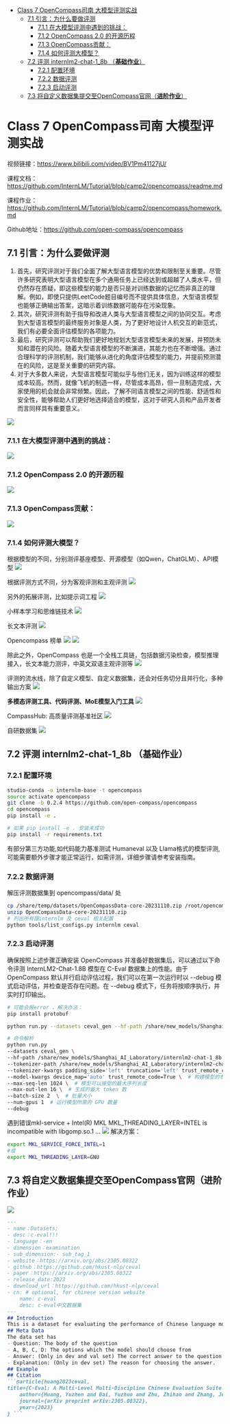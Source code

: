 - [Class 7 OpenCompass司南 大模型评测实战](#class-7-opencompass司南-大模型评测实战)
  - [7.1 引言：为什么要做评测](#71-引言为什么要做评测)
    - [7.1.1 在大模型评测中遇到的挑战：](#711-在大模型评测中遇到的挑战)
    - [7.1.2 OpenCompass 2.0 的开源历程](#712-opencompass-20-的开源历程)
    - [7.1.3 OpenCompass贡献：](#713-opencompass贡献)
    - [7.1.4 如何评测大模型？](#714-如何评测大模型)
  - [7.2  评测 internlm2-chat-1\_8b （**基础作业**）](#72--评测-internlm2-chat-1_8b-基础作业)
    - [7.2.1 配置环境](#721-配置环境)
    - [7.2.2 数据评测](#722-数据评测)
    - [7.2.3 启动评测](#723-启动评测)
  - [7.3 将自定义数据集提交至OpenCompass官网（**进阶作业**）](#73-将自定义数据集提交至opencompass官网进阶作业)

# Class 7 OpenCompass司南 大模型评测实战

视频链接：https://www.bilibili.com/video/BV1Pm41127jU/

课程文档：https://github.com/InternLM/Tutorial/blob/camp2/opencompass/readme.md

课程作业：https://github.com/InternLM/Tutorial/blob/camp2/opencompass/homework.md

Github地址：https://github.com/open-compass/opencompass

## 7.1 引言：为什么要做评测

1. 首先，研究评测对于我们全面了解大型语言模型的优势和限制至关重要。尽管许多研究表明大型语言模型在多个通用任务上已经达到或超越了人类水平，但仍然存在质疑，即这些模型的能力是否只是对训练数据的记忆而非真正的理解。例如，即使只提供LeetCode题目编号而不提供具体信息，大型语言模型也能够正确输出答案，这暗示着训练数据可能存在污染现象。
2. 其次，研究评测有助于指导和改进人类与大型语言模型之间的协同交互。考虑到大型语言模型的最终服务对象是人类，为了更好地设计人机交互的新范式，我们有必要全面评估模型的各项能力。
3. 最后，研究评测可以帮助我们更好地规划大型语言模型未来的发展，并预防未知和潜在的风险。随着大型语言模型的不断演进，其能力也在不断增强。通过合理科学的评测机制，我们能够从进化的角度评估模型的能力，并提前预测潜在的风险，这是至关重要的研究内容。
4. 对于大多数人来说，大型语言模型可能似乎与他们无关，因为训练这样的模型成本较高。然而，就像飞机的制造一样，尽管成本高昂，但一旦制造完成，大家使用的机会就会非常频繁。因此，了解不同语言模型之间的性能、舒适性和安全性，能够帮助人们更好地选择适合的模型，这对于研究人员和产品开发者而言同样具有重要意义。
   
![](img/img-20240422194414.png)

### 7.1.1 在大模型评测中遇到的挑战：

![](img/img-20240422194512.png)

### 7.1.2 OpenCompass 2.0 的开源历程

![](img/img-20240422194800.png)

### 7.1.3 OpenCompass贡献：
![](img/img-20240422194939.png)

### 7.1.4 如何评测大模型？

根据模型的不同，分别测评基座模型、开源模型（如Qwen，ChatGLM）、API模型
![](img/img-20240422195051.png)

根据评测方式不同，分为客观评测和主观评测
![](img/img-20240422195524.png)

另外的拓展评测，比如提示词工程
![](img/img-20240422195729.png)

小样本学习和思维链技术
![](img/img-20240422195850.png)

长文本评测
![](img/img-20240422195910.png)

Opencompass 榜单
![](img/img-20240422200010.png)
![](img/img-20240422200039.png)

除此之外，OpenCompass 也是一个全栈工具链，包括数据污染检查，模型推理接入，长文本能力测评，中英文双语主观评测等
![](img/img-20240422200111.png)

评测的流水线，除了自定义模型、自定义数据集，还会对任务切分且并行化，多种输出方案
![](img/img-20240422200254.png)

**多模态评测工具、代码评测、MoE模型入门工具**
![](img/img-20240422200418.png)

CompassHub: 高质量评测基准社区
![](img/img-20240422200536.png)

自研数据集
![](img/img-20240422200635.png)

## 7.2  评测 internlm2-chat-1_8b （**基础作业**）

### 7.2.1 配置环境
```bash
studio-conda -o internlm-base -t opencompass
source activate opencompass
git clone -b 0.2.4 https://github.com/open-compass/opencompass
cd opencompass
pip install -e .

# 如果 pip install -e . 安装未成功
pip install -r requirements.txt
```
有部分第三方功能,如代码能力基准测试 Humaneval 以及 Llama格式的模型评测,可能需要额外步骤才能正常运行，如需评测，详细步骤请参考安装指南。

### 7.2.2 数据评测

解压评测数据集到 opencompass/data/ 处
```bash
cp /share/temp/datasets/OpenCompassData-core-20231110.zip /root/opencompass/
unzip OpenCompassData-core-20231110.zip
# 列出所有跟internlm 及 ceval 相关配置
python tools/list_configs.py internlm ceval
```

### 7.2.3 启动评测

确保按照上述步骤正确安装 OpenCompass 并准备好数据集后，可以通过以下命令评测 InternLM2-Chat-1.8B 模型在 C-Eval 数据集上的性能。由于 OpenCompass 默认并行启动评估过程，我们可以在第一次运行时以 --debug 模式启动评估，并检查是否存在问题。在 --debug 模式下，任务将按顺序执行，并实时打印输出。

```bash
# 可能会报error ，解决办法：
pip install protobuf

python run.py --datasets ceval_gen --hf-path /share/new_models/Shanghai_AI_Laboratory/internlm2-chat-1_8b --tokenizer-path /share/new_models/Shanghai_AI_Laboratory/internlm2-chat-1_8b --tokenizer-kwargs padding_side='left' truncation='left' trust_remote_code=True --model-kwargs trust_remote_code=True device_map='auto' --max-seq-len 1024 --max-out-len 16 --batch-size 2 --num-gpus 1 --debug

# 命令解析
python run.py
--datasets ceval_gen \
--hf-path /share/new_models/Shanghai_AI_Laboratory/internlm2-chat-1_8b \  # HuggingFace 模型路径
--tokenizer-path /share/new_models/Shanghai_AI_Laboratory/internlm2-chat-1_8b \  # HuggingFace tokenizer 路径（如果与模型路径相同，可以省略）
--tokenizer-kwargs padding_side='left' truncation='left' trust_remote_code=True \  # 构建 tokenizer 的参数
--model-kwargs device_map='auto' trust_remote_code=True \  # 构建模型的参数
--max-seq-len 1024 \  # 模型可以接受的最大序列长度
--max-out-len 16 \  # 生成的最大 token 数
--batch-size 2  \  # 批量大小
--num-gpus 1  # 运行模型所需的 GPU 数量
--debug
```

遇到错误mkl-service + Intel(R) MKL MKL_THREADING_LAYER=INTEL is incompatible with libgomp.so.1 ... 
![](img/img-20240422211630.png)
解决方案：
```bash
export MKL_SERVICE_FORCE_INTEL=1
#或
export MKL_THREADING_LAYER=GNU
```

## 7.3 将自定义数据集提交至OpenCompass官网（**进阶作业**）
![](img/img-20240422214454.png)

```markdown
---
- name：Datasets;
- desc：c-eval!!!
- language：-en
- dimension：examination
- sub_dimension:- sub_tag_1
- website：https://arxiv.org/abs/2305.08322
- github：https://github.com/hkust-nlp/ceval
- paper：https://arxiv.org/abs/2305.08322
- release_date:2023
- download_url：https://github.com/hkust-nlp/ceval
- cn: # optional, for chinese version website
    name: c-eval
    desc: c-eval中文数据集
---
## Introduction
This is a dataset for evaluating the performance of Chinese language models on various tasks.
## Meta Data
The data set has
- Question: The body of the question
- A, B, C, D: The options which the model should choose from
- Answer: (Only in dev and val set) The correct answer to the question
- Explanation: (Only in dev set) The reason for choosing the answer.
## Example
## Citation
```@article{huang2023ceval,
title={C-Eval: A Multi-Level Multi-Discipline Chinese Evaluation Suite for Foundation Models}, 
    author={Huang, Yuzhen and Bai, Yuzhuo and Zhu, Zhihao and Zhang, Junlei and Zhang, Jinghan and Su, Tangjun and Liu, Junteng and Lv, Chuancheng and Zhang, Yikai and Lei, Jiayi and  Fu, Yao and Sun, Maosong and He, Junxian},
    journal={arXiv preprint arXiv:2305.08322},
    year={2023}
} ```
```